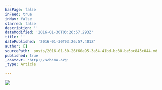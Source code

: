 ```yaml
---
hasPage: false
inFeed: true
inNav: false
starred: false
description: ''
dateModified: '2016-01-30T03:26:57.293Z'
title: ''
datePublished: '2016-01-30T03:26:57.401Z'
author: []
sourcePath: _posts/2016-01-30-26f60a95-3a54-41bd-bc38-be5bc845c044.md
published: true
_context: 'http://schema.org'
_type: Article

---
```

![](https://the-grid-user-content.s3-us-west-2.amazonaws.com/5611406d-43cd-4762-9ace-a8e9fb632dea.jpg)